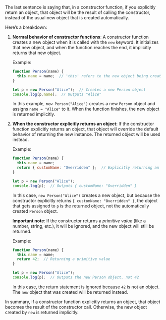 The last sentence is saying that, in a constructor function, if you explicitly return an object, that object will be the result of calling the constructor, instead of the usual new object that is created automatically.

Here’s a breakdown:

1. **Normal behavior of constructor functions**:
   A constructor function creates a new object when it is called with the `new` keyword. It initializes that new object, and when the function reaches the end, it implicitly returns that new object.

   Example:

   ```js
   function Person(name) {
     this.name = name;  // 'this' refers to the new object being created
   }

   let p = new Person("Alice");  // Creates a new Person object
   console.log(p.name);  // Outputs "Alice"
   ```

   In this example, `new Person("Alice")` creates a new `Person` object and assigns `name = "Alice"` to it. When the function finishes, the new object is returned implicitly.

2. **When the constructor explicitly returns an object**:
   If the constructor function explicitly returns an object, that object will override the default behavior of returning the new instance. The returned object will be used instead.

   Example:

   ```js
   function Person(name) {
     this.name = name;
     return { customName: "Overridden" };  // Explicitly returning an object
   }

   let p = new Person("Alice");  
   console.log(p);  // Outputs { customName: "Overridden" }
   ```

   In this case, `new Person("Alice")` creates a new object, but because the constructor explicitly returns `{ customName: "Overridden" }`, the object that gets assigned to `p` is the returned object, not the automatically created `Person` object.

   **Important note**: If the constructor returns a *primitive value* (like a number, string, etc.), it will be ignored, and the new object will still be returned.

   Example:

   ```js
   function Person(name) {
     this.name = name;
     return 42;  // Returning a primitive value
   }

   let p = new Person("Alice");
   console.log(p);  // Outputs the new Person object, not 42
   ```

   In this case, the return statement is ignored because `42` is not an object. The `new` object that was created will be returned instead. 

In summary, if a constructor function explicitly returns an object, that object becomes the result of the constructor call. Otherwise, the new object created by `new` is returned implicitly.